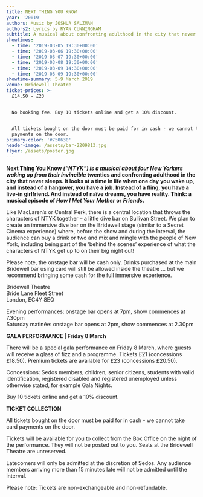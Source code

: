 ```yaml
---
title: NEXT THING YOU KNOW
year: '20019'
authors: Music by JOSHUA SALZMAN
authors2: Lyrics by RYAN CUNNINGHAM
subtitle: A musical about confronting adulthood in the city that never sleeps
showtimes:
  - time: '2019-03-05 19:30+00:00'
  - time: '2019-03-06 19:30+00:00'
  - time: '2019-03-07 19:30+00:00'
  - time: '2019-03-08 19:30+00:00'
  - time: '2019-03-09 14:30+00:00'
  - time: '2019-03-09 19:30+00:00'
showtime-summary: 5-9 March 2019
venue: Bridewell Theatre
ticket-prices: >-
  £14.50 - £23


  No booking fee. Buy 10 tickets online and get a 10% discount.


  All tickets bought on the door must be paid for in cash - we cannot take card
  payments on the door.
primary-color: '#750630'
header-image: /assets/bar-2209813.jpg
flyer: /assets/poster.jpg
---
```

**Next Thing You Know** **_(“NTYK”) is a musical about four New Yorkers waking up from their invincible_ twenties and confronting adulthood in the city that never sleeps. It looks at a time in life when one day you wake up, and instead of a hangover, you have a job. Instead of a fling, you have a live-in girlfriend. And instead of naïve dreams, you have reality. Think: a musical episode of _How I Met Your Mother_ or** **_Friends_.**

Like MacLaren’s or Central Perk, there is a central location that throws the characters of NTYK together – a little dive bar on Sullivan Street. We plan to create an immersive dive bar on the Bridewell stage (similar to a Secret Cinema experience) where, before the show and during the interval, the audience can buy a drink or two and mix and mingle with the people of New York, including being part of the ‘behind the scenes’ experience of what the characters of NTYK get up to on their big night out!

Please note, the onstage bar will be cash only. Drinks purchased at the main Bridewell bar using card will still be allowed inside the theatre ... but we recommend bringing some cash for the full immersive experience.



Bridewell Theatre \
Bride Lane Fleet Street\
London, EC4Y 8EQ

Evening performances: onstage bar opens at 7pm, show commences at 7.30pm\
Saturday matinée: onstage bar opens at 2pm, show commences at 2.30pm



**GALA PERFORMANCE | Friday 8 March**

There will be a special gala performance on Friday 8 March, where guests will receive a glass of fizz and a programme. Tickets £21 (concessions £18.50). Premium tickets are available for £23 (concessions £20.50).  

Concessions: Sedos members, children, senior citizens, students with valid identification, registered disabled and registered unemployed unless otherwise stated, for example Gala Nights.

Buy 10 tickets online and get a 10% discount.

**TICKET COLLECTION**

All tickets bought on the door must be paid for in cash - we cannot take card payments on the door.

Tickets will be available for you to collect from the Box Office on the night of the performance. They will not be posted out to you. Seats at the Bridewell Theatre are unreserved.

Latecomers will only be admitted at the discretion of Sedos. Any audience members arriving more than 15 minutes late will not be admitted until the interval.

Please note: Tickets are non-exchangeable and non-refundable.
